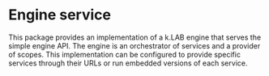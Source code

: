 # Engine service

This package provides an implementation of a k.LAB engine that serves the simple engine API. The engine is an
orchestrator of services and a provider of scopes. This implementation can be configured to provide specific services
through their URLs or run embedded versions of each service.

